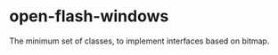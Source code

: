 open-flash-windows
==================

The minimum set of classes, to implement interfaces based on bitmap.